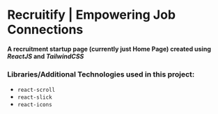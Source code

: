 # Recruitify | Empowering Job Connections

**A recruitment startup page (currently just Home Page) created using *ReactJS* and *TailwindCSS***

### Libraries/Additional Technologies used in this project:

- `react-scroll`
- `react-slick`
- `react-icons`